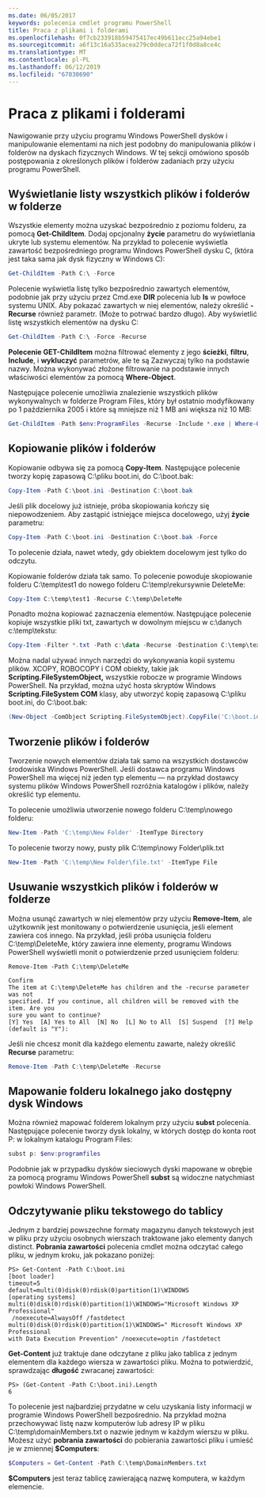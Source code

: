 ```yaml
---
ms.date: 06/05/2017
keywords: polecenia cmdlet programu PowerShell
title: Praca z plikami i folderami
ms.openlocfilehash: 0f7cb233918b59475417ec49b611ecc25a94ebe1
ms.sourcegitcommit: a6f13c16a535acea279c0ddeca72f1f0d8a8ce4c
ms.translationtype: MT
ms.contentlocale: pl-PL
ms.lasthandoff: 06/12/2019
ms.locfileid: "67030690"
---
```

# <a name="working-with-files-and-folders"></a>Praca z plikami i folderami

Nawigowanie przy użyciu programu Windows PowerShell dysków i manipulowanie elementami na nich jest podobny do manipulowania plików i folderów na dyskach fizycznych Windows. W tej sekcji omówiono sposób postępowania z określonych plików i folderów zadaniach przy użyciu programu PowerShell.

## <a name="listing-all-the-files-and-folders-within-a-folder"></a>Wyświetlanie listy wszystkich plików i folderów w folderze

Wszystkie elementy można uzyskać bezpośrednio z poziomu folderu, za pomocą **Get-ChildItem**. Dodaj opcjonalny **życie** parametru do wyświetlania ukryte lub systemu elementów. Na przykład to polecenie wyświetla zawartość bezpośredniego programu Windows PowerShell dysku C, (która jest taka sama jak dysk fizyczny w Windows C):

```powershell
Get-ChildItem -Path C:\ -Force
```

Polecenie wyświetla listę tylko bezpośrednio zawartych elementów, podobnie jak przy użyciu przez Cmd.exe **DIR** polecenia lub **ls** w powłoce systemu UNIX. Aby pokazać zawartych w niej elementów, należy określić **-Recurse** również parametr. (Może to potrwać bardzo długo). Aby wyświetlić listę wszystkich elementów na dysku C:

```powershell
Get-ChildItem -Path C:\ -Force -Recurse
```

**Polecenie GET-ChildItem** można filtrować elementy z jego **ścieżki**, **filtru**, **Include**, i **wykluczyć** parametrów, ale te są Zazwyczaj tylko na podstawie nazwy. Można wykonywać złożone filtrowanie na podstawie innych właściwości elementów za pomocą **Where-Object**.

Następujące polecenie umożliwia znalezienie wszystkich plików wykonywalnych w folderze Program Files, który był ostatnio modyfikowany po 1 października 2005 i które są mniejsze niż 1 MB ani większa niż 10 MB:

```powershell
Get-ChildItem -Path $env:ProgramFiles -Recurse -Include *.exe | Where-Object -FilterScript {($_.LastWriteTime -gt '2005-10-01') -and ($_.Length -ge 1mb) -and ($_.Length -le 10mb)}
```

## <a name="copying-files-and-folders"></a>Kopiowanie plików i folderów

Kopiowanie odbywa się za pomocą **Copy-Item**. Następujące polecenie tworzy kopię zapasową C:\\pliku boot.ini, do C:\\boot.bak:

```powershell
Copy-Item -Path C:\boot.ini -Destination C:\boot.bak
```

Jeśli plik docelowy już istnieje, próba skopiowania kończy się niepowodzeniem. Aby zastąpić istniejące miejsca docelowego, użyj **życie** parametru:

```powershell
Copy-Item -Path C:\boot.ini -Destination C:\boot.bak -Force
```

To polecenie działa, nawet wtedy, gdy obiektem docelowym jest tylko do odczytu.

Kopiowanie folderów działa tak samo. To polecenie powoduje skopiowanie folderu C:\\temp\\test1 do nowego folderu C:\\temp\\rekursywnie DeleteMe:

```powershell
Copy-Item C:\temp\test1 -Recurse C:\temp\DeleteMe
```

Ponadto można kopiować zaznaczenia elementów. Następujące polecenie kopiuje wszystkie pliki txt, zawartych w dowolnym miejscu w c:\\danych c:\\temp\\tekstu:

```powershell
Copy-Item -Filter *.txt -Path c:\data -Recurse -Destination C:\temp\text
```

Można nadal używać innych narzędzi do wykonywania kopii systemu plików. XCOPY, ROBOCOPY i COM obiekty, takie jak **Scripting.FileSystemObject,** wszystkie robocze w programie Windows PowerShell. Na przykład, można użyć hosta skryptów Windows **Scripting.FileSystem COM** klasy, aby utworzyć kopię zapasową C:\\pliku boot.ini, do C:\\boot.bak:

```powershell
(New-Object -ComObject Scripting.FileSystemObject).CopyFile('C:\boot.ini', 'C:\boot.bak')
```

## <a name="creating-files-and-folders"></a>Tworzenie plików i folderów

Tworzenie nowych elementów działa tak samo na wszystkich dostawców środowiska Windows PowerShell. Jeśli dostawca programu Windows PowerShell ma więcej niż jeden typ elementu — na przykład dostawcy systemu plików Windows PowerShell rozróżnia katalogów i plików, należy określić typ elementu.

To polecenie umożliwia utworzenie nowego folderu C:\\temp\\nowego folderu:

```powershell
New-Item -Path 'C:\temp\New Folder' -ItemType Directory
```

To polecenie tworzy nowy, pusty plik C:\\temp\\nowy Folder\\plik.txt

```powershell
New-Item -Path 'C:\temp\New Folder\file.txt' -ItemType File
```

## <a name="removing-all-files-and-folders-within-a-folder"></a>Usuwanie wszystkich plików i folderów w folderze

Można usunąć zawartych w niej elementów przy użyciu **Remove-Item**, ale użytkownik jest monitowany o potwierdzenie usunięcia, jeśli element zawiera coś innego. Na przykład, jeśli próba usunięcia folderu C:\\temp\\DeleteMe, który zawiera inne elementy, programu Windows PowerShell wyświetli monit o potwierdzenie przed usunięciem folderu:

```
Remove-Item -Path C:\temp\DeleteMe

Confirm
The item at C:\temp\DeleteMe has children and the -recurse parameter was not
specified. If you continue, all children will be removed with the item. Are you
sure you want to continue?
[Y] Yes  [A] Yes to All  [N] No  [L] No to All  [S] Suspend  [?] Help
(default is "Y"):
```

Jeśli nie chcesz monit dla każdego elementu zawarte, należy określić **Recurse** parametru:

```powershell
Remove-Item -Path C:\temp\DeleteMe -Recurse
```

## <a name="mapping-a-local-folder-as-a-windows-accessible-drive"></a>Mapowanie folderu lokalnego jako dostępny dysk Windows

Można również mapować folderem lokalnym przy użyciu **subst** polecenia. Następujące polecenie tworzy dysk lokalny, w których dostęp do konta root P: w lokalnym katalogu Program Files:

```powershell
subst p: $env:programfiles
```

Podobnie jak w przypadku dysków sieciowych dyski mapowane w obrębie za pomocą programu Windows PowerShell **subst** są widoczne natychmiast powłoki Windows PowerShell.

## <a name="reading-a-text-file-into-an-array"></a>Odczytywanie pliku tekstowego do tablicy

Jednym z bardziej powszechne formaty magazynu danych tekstowych jest w pliku przy użyciu osobnych wierszach traktowane jako elementy danych distinct. **Pobrania zawartości** polecenia cmdlet można odczytać całego pliku, w jednym kroku, jak pokazano poniżej:

```
PS> Get-Content -Path C:\boot.ini
[boot loader]
timeout=5
default=multi(0)disk(0)rdisk(0)partition(1)\WINDOWS
[operating systems]
multi(0)disk(0)rdisk(0)partition(1)\WINDOWS="Microsoft Windows XP Professional"
 /noexecute=AlwaysOff /fastdetect
multi(0)disk(0)rdisk(0)partition(1)\WINDOWS=" Microsoft Windows XP Professional
with Data Execution Prevention" /noexecute=optin /fastdetect
```

**Get-Content** już traktuje dane odczytane z pliku jako tablica z jednym elementem dla każdego wiersza w zawartości pliku. Można to potwierdzić, sprawdzając **długość** zwracanej zawartości:

```
PS> (Get-Content -Path C:\boot.ini).Length
6
```

To polecenie jest najbardziej przydatne w celu uzyskania listy informacji w programie Windows PowerShell bezpośrednio. Na przykład można przechowywać listę nazw komputerów lub adresy IP w pliku C:\\temp\\domainMembers.txt o nazwie jednym w każdym wierszu w pliku. Możesz użyć **pobrania zawartości** do pobierania zawartości pliku i umieść je w zmiennej **$Computers**:

```powershell
$Computers = Get-Content -Path C:\temp\DomainMembers.txt
```

**$Computers** jest teraz tablicę zawierającą nazwę komputera, w każdym elemencie.
